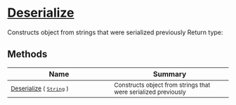 # [Deserialize](./SerializationHelper-100664028.md)

Constructs object from strings that were serialized previously
Return type:
## Methods

| Name | Summary | 
| --- | --- | 
| <sub>[Deserialize](./SerializationHelper-100664028.md) ( [`String`](https://docs.microsoft.com/en-us/dotnet/api/System.String) )</sub><img width=200/>| <sub>Constructs object from strings that were serialized previously</sub>| <br>


